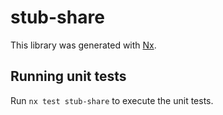 # stub-share

This library was generated with [Nx](https://nx.dev).

## Running unit tests

Run `nx test stub-share` to execute the unit tests.
